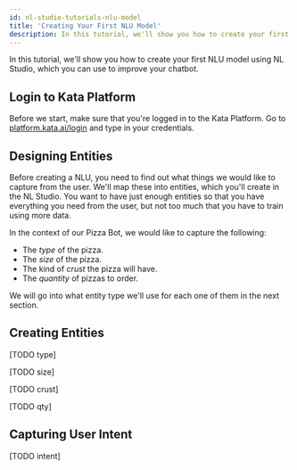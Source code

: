 ```yaml
---
id: nl-studio-tutorials-nlu-model
title: 'Creating Your First NLU Model'
description: In this tutorial, we'll show you how to create your first NLU model using NL Studio, which you can use to improve your chatbot.
---
```


In this tutorial, we'll show you how to create your first NLU model using NL Studio, which you can use to improve your chatbot.

## Login to Kata Platform

Before we start, make sure that you're logged in to the Kata Platform. Go to [platform.kata.ai/login](https://platform.kata.ai/login) and type in your credentials.

## Designing Entities

Before creating a NLU, you need to find out what things we would like to capture from the user. We'll map these into entities, which you'll create in the NL Studio. You want to have just enough entities so that you have everything you need from the user, but not too much that you have to train using more data.

In the context of our Pizza Bot, we would like to capture the following:

- The _type_ of the pizza.
- The _size_ of the pizza.
- The kind of _crust_ the pizza will have.
- The _quantity_ of pizzas to order.

We will go into what entity type we'll use for each one of them in the next section.

## Creating Entities

[TODO type]

[TODO size]

[TODO crust]

[TODO qty]

## Capturing User Intent

[TODO intent]
